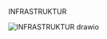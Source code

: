 INFRASTRUKTUR

![INFRASTRUKTUR drawio](https://github.com/hanaask/CARE-PET--Capstone-Project/assets/160591485/9104feb3-54a9-4f05-a656-3c588078c37b)
